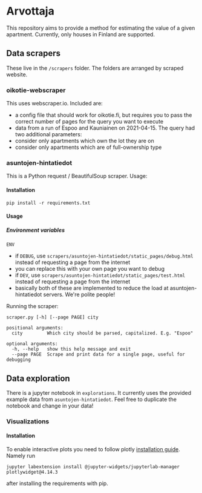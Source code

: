 # Arvottaja

This repository aims to provide a method for estimating the value of a given apartment. Currently, only houses in Finland are supported.

## Data scrapers
These live in the `/scrapers` folder. The folders are arranged by scraped website.

### oikotie-webscraper
This uses webscraper.io. Included are:
 - a config file that should work for oikotie.fi, but requires you to pass the correct number of pages for the query you want to execute
 - data from a run of Espoo and Kauniainen on 2021-04-15. The query had two additional parameters:
  - consider only apartments which own the lot they are on
  - consider only apartments which are of full-ownership type

### asuntojen-hintatiedot
This is a Python request / BeautifulSoup scraper. Usage:

#### Installation

```
pip install -r requirements.txt
```

#### Usage

##### Environment variables
`ENV`
 - if `DEBUG`, use `scrapers/asuntojen-hintatiedot/static_pages/debug.html` instead of requesting a page from the internet
  - you can replace this with your own page you want to debug
 - if `DEV`, use `scrapers/asuntojen-hintatiedot/static_pages/test.html` instead of requesting a page from the internet
 - basically both of these are implemented to reduce the load at asuntojen-hintatiedot servers. We're polite people!

Running the scraper:
```
scraper.py [-h] [--page PAGE] city

positional arguments:
  city         Which city should be parsed, capitalized. E.g. "Espoo"

optional arguments:
  -h, --help   show this help message and exit
  --page PAGE  Scrape and print data for a single page, useful for debugging
```

## Data exploration
There is a jupyter notebook in `explorations`. It currently uses the provided example data from `asuntojen-hintatiedot`. Feel free to duplicate the notebook and change in your data!

### Visualizations

#### Installation

To enable interactive plots you need to follow plotly [installation guide](https://plotly.com/python/getting-started/). Namely run 

`jupyter labextension install @jupyter-widgets/jupyterlab-manager plotlywidget@4.14.3`

after installing the requirements with pip.

